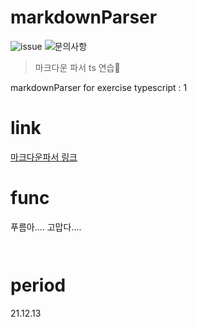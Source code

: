 # markdownParser
![issue](https://img.shields.io/badge/issue-open-green) ![문의사항](https://img.shields.io/badge/%EB%AC%B8%EC%9D%98%ED%95%98%EA%B8%B0-pooreumsunny%40gamil.com-green)

> 마크다운 파서 ts 연습🥨

markdownParser for exercise typescript : 1

# link
[마크다운파서 링크](https://choipureum.github.io/markdownParser/)

# func
푸름아.... 고맙다.... 
``` json



```

# period
21.12.13

